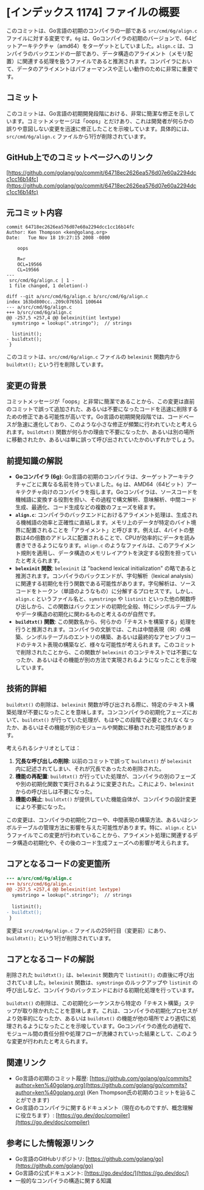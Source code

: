 # [インデックス 1174] ファイルの概要

このコミットは、Go言語の初期のコンパイラの一部である `src/cmd/6g/align.c` ファイルに対する変更です。`6g` は、Goコンパイラの初期のバージョンで、64ビットアーキテクチャ（amd64）をターゲットとしていました。`align.c` は、コンパイラのバックエンドの一部であり、データ構造のアライメント（メモリ配置）に関連する処理を扱うファイルであると推測されます。コンパイラにおいて、データのアライメントはパフォーマンスや正しい動作のために非常に重要です。

## コミット

このコミットは、Go言語の初期開発段階における、非常に簡潔な修正を示しています。コミットメッセージは「oops」とだけあり、これは開発者が何らかの誤りや意図しない変更を迅速に修正したことを示唆しています。具体的には、`src/cmd/6g/align.c` ファイルから1行が削除されています。

## GitHub上でのコミットページへのリンク

[https://github.com/golang/go/commit/64718ec2626ea576d07e60a2294dcc1cc16b14fc](https://github.com/golang/go/commit/64718ec2626ea576d07e60a2294dcc1cc16b14fc)

## 元コミット内容

```
commit 64718ec2626ea576d07e60a2294dcc1cc16b14fc
Author: Ken Thompson <ken@golang.org>
Date:   Tue Nov 18 19:27:15 2008 -0800

    oops
    
    R=r
    OCL=19566
    CL=19566
---
 src/cmd/6g/align.c | 1 -
 1 file changed, 1 deletion(-)

diff --git a/src/cmd/6g/align.c b/src/cmd/6g/align.c
index 163bd800cc..209c0765b1 100644
--- a/src/cmd/6g/align.c
+++ b/src/cmd/6g/align.c
@@ -257,5 +257,4 @@ belexinit(int lextype)
  symstringo = lookup(".stringo");	// strings
 
  listinit();
- buildtxt();
 }
```

このコミットは、`src/cmd/6g/align.c` ファイルの `belexinit` 関数内から `buildtxt();` という行を削除しています。

## 変更の背景

コミットメッセージが「oops」と非常に簡潔であることから、この変更は直前のコミットで誤って追加された、あるいは不要になったコードを迅速に削除するための修正である可能性が高いです。Go言語の初期開発段階では、コードベースが急速に進化しており、このような小さな修正が頻繁に行われていたと考えられます。`buildtxt()` 関数が何らかの理由で不要になったか、あるいは別の場所に移動されたか、あるいは単に誤って呼び出されていたかのいずれかでしょう。

## 前提知識の解説

*   **Goコンパイラ (6g)**: Go言語の初期のコンパイラは、ターゲットアーキテクチャごとに異なる名前を持っていました。`6g` は、AMD64（64ビット）アーキテクチャ向けのコンパイラを指します。Goコンパイラは、ソースコードを機械語に変換する役割を担い、その過程で構文解析、意味解析、中間コード生成、最適化、コード生成などの複数のフェーズを経ます。
*   **`align.c`**: コンパイラのバックエンドにおけるアライメント処理は、生成される機械語の効率と正確性に直結します。メモリ上のデータが特定のバイト境界に配置されることを「アライメント」と呼びます。例えば、4バイトの整数は4の倍数のアドレスに配置されることで、CPUが効率的にデータを読み書きできるようになります。`align.c` のようなファイルは、このアライメント規則を適用し、データ構造のメモリレイアウトを決定する役割を担っていたと考えられます。
*   **`belexinit` 関数**: `belexinit` は "backend lexical initialization" の略であると推測されます。コンパイラのバックエンドが、字句解析（lexical analysis）に関連する初期化を行う関数である可能性があります。字句解析は、ソースコードをトークン（単語のようなもの）に分解するプロセスです。しかし、`align.c` というファイル名と、`symstringo` や `listinit` といった他の関数呼び出しから、この関数はバックエンドの初期化全般、特にシンボルテーブルやデータ構造の初期化に関わるものと考えるのが自然です。
*   **`buildtxt()` 関数**: この関数名から、何らかの「テキストを構築する」処理を行うと推測されます。コンパイラの文脈では、これは中間表現（IR）の構築、シンボルテーブルのエントリの構築、あるいは最終的なアセンブリコードのテキスト表現の構築など、様々な可能性が考えられます。このコミットで削除されたことから、この関数が `belexinit` のコンテキストでは不要になったか、あるいはその機能が別の方法で実現されるようになったことを示唆しています。

## 技術的詳細

`buildtxt()` の削除は、`belexinit` 関数が呼び出される際に、特定のテキスト構築処理が不要になったことを意味します。コンコンパイラの初期化フェーズにおいて、`buildtxt()` が行っていた処理が、もはやこの段階で必要とされなくなったか、あるいはその機能が別のモジュールや関数に移動された可能性があります。

考えられるシナリオとしては：
1.  **冗長な呼び出しの削除**: 以前のコミットで誤って `buildtxt()` が `belexinit` 内に記述されてしまい、それが冗長であったため削除された。
2.  **機能の再配置**: `buildtxt()` が行っていた処理が、コンパイラの別のフェーズや別の初期化関数で実行されるように変更された。これにより、`belexinit` からの呼び出しは不要になった。
3.  **機能の廃止**: `buildtxt()` が提供していた機能自体が、コンパイラの設計変更により不要になった。

この変更は、コンパイラの初期化フローや、中間表現の構築方法、あるいはシンボルテーブルの管理方法に影響を与えた可能性があります。特に、`align.c` というファイルでこの変更が行われていることから、アライメント処理に関連するデータ構造の初期化や、その後のコード生成フェーズへの影響が考えられます。

## コアとなるコードの変更箇所

```diff
--- a/src/cmd/6g/align.c
+++ b/src/cmd/6g/align.c
@@ -257,5 +257,4 @@ belexinit(int lextype)
  symstringo = lookup(".stringo");	// strings
 
  listinit();
- buildtxt();
 }
```

変更は `src/cmd/6g/align.c` ファイルの259行目（変更前）にあり、`buildtxt();` という1行が削除されています。

## コアとなるコードの解説

削除された `buildtxt();` は、`belexinit` 関数内で `listinit();` の直後に呼び出されていました。`belexinit` 関数は、`symstringo` のルックアップや `listinit` の呼び出しなど、コンパイラのバックエンドにおける初期化処理を行っています。

`buildtxt()` の削除は、この初期化シーケンスから特定の「テキスト構築」ステップが取り除かれたことを意味します。これは、コンパイラの初期化プロセスがより効率的になったか、あるいは `buildtxt()` の機能が他の場所でより適切に処理されるようになったことを示唆しています。Goコンパイラの進化の過程で、モジュール間の責任分担や処理フローが洗練されていった結果として、このような変更が行われたと考えられます。

## 関連リンク

*   Go言語の初期のコミット履歴: [https://github.com/golang/go/commits?author=ken%40golang.org](https://github.com/golang/go/commits?author=ken%40golang.org) (Ken Thompson氏の初期のコミットを辿ることができます)
*   Go言語のコンパイラに関するドキュメント（現在のものですが、概念理解に役立ちます）: [https://go.dev/doc/compiler](https://go.dev/doc/compiler)

## 参考にした情報源リンク

*   Go言語のGitHubリポジトリ: [https://github.com/golang/go](https://github.com/golang/go)
*   Go言語の公式ドキュメント: [https://go.dev/doc/](https://go.dev/doc/)
*   一般的なコンパイラの構造に関する知識

